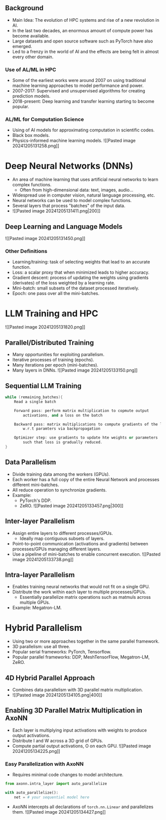 ## Background
- Main Idea: The evolution of HPC systems and rise of a new revolution in AI.
- In the last two decades, an enormous amount of compute power has become available.
- Large datasets and open source software such as PyTorch have also emerged.
- Led to a frenzy in the world of AI and the effects are being felt in almost every other domain.
### Use of AL/ML in HPC
- Some of the earliest works were around 2007 on using traditional machine learning approaches to model performance and power.
- 2007-2017: Supervised and unsupervised algorithms for creating prediction models.
- 2018-present: Deep learning and transfer learning starting to become popular.
### AL/ML for Computation Science
- Using of AI models for approximating computation in scientific codes.
- Black box models.
- Physics-informed machine learning models.
![[Pasted image 20241205131258.png]]
# Deep Neural Networks (DNNs)
- An area of machine learning that uses artificial neural networks to learn complex functions.
	- Often from high-dimensional data: text, images, audio...
- Widespread use in computer vision, natural language processing, etc.
- Neural networks can be used to model complex functions.
- Several layers that process "batches" of the input data.
- ![[Pasted image 20241205131411.png|200]]
## Deep Learning and Language Models
![[Pasted image 20241205131450.png]]
### Other Definitions
- Learning/training: task of selecting weights that lead to an accurate function.
- Loss: a scalar proxy that when minimized leads to higher accuracy.
- Gradient descent: process of updating the weights using gradients (derivates) of the loss weighted by a learning rate.
- Mini-batch: small subsets of the dataset processed iteratively.
- Epoch: one pass over all the mini-batches.

# LLM Training and HPC
![[Pasted image 20241205131820.png]]
## Parallel/Distributed Training
- Many opportunities for exploiting parallelism.
- Iterative processes of training (epochs).
- Many iterations per epoch (mini-batches).
- Many layers in DNNs.
  ![[Pasted image 20241205133150.png]]
## Sequential LLM Training
```cpp
while (remaining_batches){
	Read a single batch

	Forward pass: perform matrix multiplication to copmute output
		activations, and a loss on the batch

	Backward pass: matrix multiplications to compute gradients of the loss
		w.r.t paramters via backpropagation

	Optimizer step: use gradients to update hte weights or parameters
		such that loss is gradually reduced.
}
```
## Data Parallelism
- Divide training data among the workers (GPUs).
- Each worker has a full copy of the entire Neural Network and processes different mini-batches.
- All reduce operation to synchronize gradients.
- Example:
	- PyTorch's DDP.
	- ZeRO.
![[Pasted image 20241205133457.png|300]]
## Inter-layer Parallelism
- Assign entire layers to different processes/GPUs.
	- Ideally map contiguous subsets of layers.
- Point-to-point communication (activations and gradients) between processes/GPUs managing different layers.
- Use a pipeline of mini-batches to enable concurrent execution.
![[Pasted image 20241205133738.png]]
## Intra-layer Parallelism
- Enables training neural networks that would not fit on a single GPU.
- Distribute the work within each layer to multiple processes/GPUs.
	- Essentially parallelize matrix operations such as matmuls across multiple GPUs.
- Example: Megatron-LM.
# Hybrid Parallelism
- Using two or more approaches together in the same parallel framework.
- 3D parallelism: use all three.
- Popular serial frameworks: PyTorch, Tensorflow.
- Popular parallel frameworks: DDP, MeshTensorFlow, Megatron-LM, ZeRO.
## 4D Hybrid Parallel Approach
- Combines data parallelism with 3D parallel matrix multiplication.
- ![[Pasted image 20241205134105.png|400]]
## Enabling 3D Parallel Matrix Multiplication in AxoNN
- Each layer is multiplying input activations with weights to produce output activations.
- Distribute I and W across a 3D grid of GPUs.
- Compute partial output activations, O on each GPU.
![[Pasted image 20241205134225.png]]
### Easy Parallelization with AxoNN
- Requires minimal code changes to model architecture.
```python
from axonn.intra_layer import auto_parallelize

with auto_parallelize():
	net = # your sequential model here
```
- AxoNN intercepts all declarations of `torch.nn.Linear` and parallelizes them.
![[Pasted image 20241205134427.png]]
